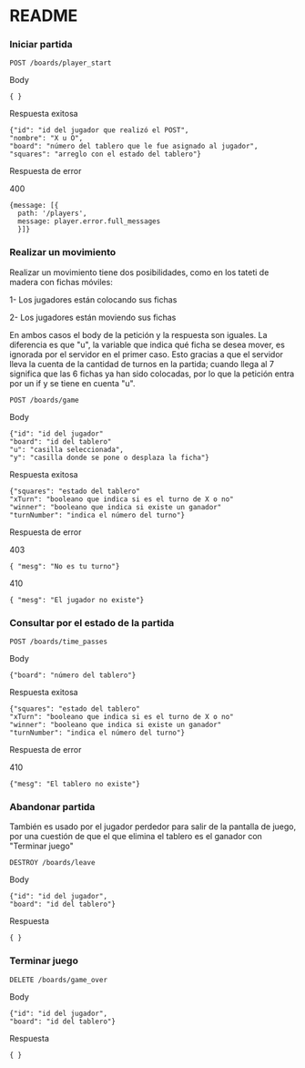 # README

### Iniciar partida

```POST /boards/player_start```

Body

``` { } ```

Respuesta exitosa
``` 
{"id": "id del jugador que realizó el POST",
"nombre": "X u O",
"board": "número del tablero que le fue asignado al jugador",
"squares": "arreglo con el estado del tablero"}
```

Respuesta de error

400
``` 
{message: [{
  path: '/players',
  message: player.error.full_messages
  }]}
  ```
### Realizar un movimiento

Realizar un movimiento tiene dos posibilidades, como en los tateti de madera con fichas móviles:

1- Los jugadores están colocando sus fichas

2- Los jugadores están moviendo sus fichas

En ambos casos el body de la petición y la respuesta son iguales. La diferencia es que "u", la variable que indica qué ficha se desea mover, es ignorada por el servidor en el primer caso. Esto gracias a que el servidor lleva la cuenta de la cantidad de turnos en la partida; cuando llega al 7 significa que las 6 fichas ya han sido colocadas, por lo que la petición entra por un if y se tiene en cuenta "u".

``` POST /boards/game ```

Body

```
{"id": "id del jugador"
"board": "id del tablero"
"u": "casilla seleccionada",
"y": "casilla donde se pone o desplaza la ficha"}
```

Respuesta exitosa

```
{"squares": "estado del tablero"
"xTurn": "booleano que indica si es el turno de X o no"
"winner": "booleano que indica si existe un ganador"
"turnNumber": "indica el número del turno"}
```

Respuesta de error

403

```
{ "mesg": "No es tu turno"}
```
410

```
{ "mesg": "El jugador no existe"}
```

### Consultar por el estado de la partida

``` POST /boards/time_passes ```

Body

```
{"board": "número del tablero"}
```

Respuesta exitosa

```
{"squares": "estado del tablero"
"xTurn": "booleano que indica si es el turno de X o no"
"winner": "booleano que indica si existe un ganador"
"turnNumber": "indica el número del turno"}
```

Respuesta de error

410

```
{"mesg": "El tablero no existe"}
```
### Abandonar partida

También es usado por el jugador perdedor para salir de la pantalla de juego, por una cuestión de que el que elimina el tablero es el ganador con "Terminar juego"

``` DESTROY /boards/leave ```

Body

```
{"id": "id del jugador",
"board": "id del tablero"}
```

Respuesta

``` { } ```

### Terminar juego

``` DELETE /boards/game_over ```

Body

```
{"id": "id del jugador",
"board": "id del tablero"}
```

Respuesta

``` { } ```
